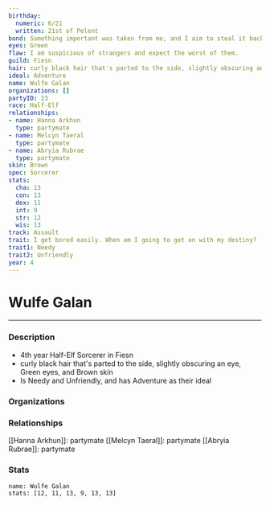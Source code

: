 ```yaml
---
birthday:
  numeric: 6/21
  written: 21st of Pelent
bond: Something important was taken from me, and I aim to steal it back.
eyes: Green
flaw: I am suspicious of strangers and expect the worst of them.
guild: Fiesn
hair: curly black hair that's parted to the side, slightly obscuring an eye
ideal: Adventure
name: Wulfe Galan
organizations: []
partyID: 23
race: Half-Elf
relationships:
- name: Hanna Arkhun
  type: partymate
- name: Melcyn Taeral
  type: partymate
- name: Abryia Rubrae
  type: partymate
skin: Brown
spec: Sorcerer
stats:
  cha: 13
  con: 13
  dex: 11
  int: 9
  str: 12
  wis: 13
track: Assault
trait: I get bored easily. When am I going to get on with my destiny?
trait1: Needy
trait2: Unfriendly
year: 4
---
```

# Wulfe Galan
---
### Description
- 4th year Half-Elf Sorcerer in Fiesn
- curly black hair that's parted to the side, slightly obscuring an eye, Green eyes, and Brown skin
- Is Needy and Unfriendly, and has Adventure as their ideal

### Organizations
### Relationships
[[Hanna Arkhun]]: partymate
[[Melcyn Taeral]]: partymate
[[Abryia Rubrae]]: partymate
### Stats
```statblock
name: Wulfe Galan
stats: [12, 11, 13, 9, 13, 13]
```